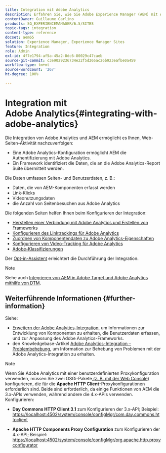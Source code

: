 ```yaml
---
title: Integration mit Adobe Analytics
description: Erfahren Sie, wie Sie Adobe Experience Manager (AEM) mit Adobe Analytics integrieren.
contentOwner: Guillaume Carlino
products: SG_EXPERIENCEMANAGER/6.5/SITES
topic-tags: integration
content-type: reference
docset: aem65
solution: Experience Manager, Experience Manager Sites
feature: Integration
role: Admin
exl-id: 4f7e1794-af5a-45a2-8dc6-80029c47caeb
source-git-commit: c3e9029236734e22f5d266ac26b923eafbe0a459
workflow-type: tm+mt
source-wordcount: '267'
ht-degree: 100%

---
```


# Integration mit Adobe Analytics{#integrating-with-adobe-analytics}

Die Integration von Adobe Analytics und AEM ermöglicht es Ihnen, Web-Seiten-Aktivität nachzuverfolgen:

* Eine Adobe Analytics-Konfiguration ermöglicht AEM die Authentifizierung mit Adobe Analytics.
* Ein Framework identifiziert die Daten, die an die Adobe Analytics-Report Suite übermittelt werden.

Die Daten umfassen Seiten- und Benutzerdaten, z. B.:

* Daten, die von AEM-Komponenten erfasst werden
* Link-Klicks
* Videonutzungsdaten
* die Anzahl von Seitenbesuchen aus Adobe Analytics

Die folgenden Seiten helfen Ihnen beim Konfigurieren der Integration:

* [Herstellen einer Verbindung mit Adobe Analytics und Erstellen von Frameworks](/help/sites-administering/adobeanalytics-connect.md)
* [Konfigurieren des Linktrackings für Adobe Analytics](/help/sites-administering/adobeanalytics-link.md)
* [Zuordnen von Komponentendaten zu Adobe Analytics-Eigenschaften](/help/sites-administering/adobeanalytics-mapping.md)
* [Konfigurieren von Video-Tracking für Adobe Analytics](/help/sites-administering/adobeanalytics-video.md)
* [Adobe-Klassifizierungen](/help/sites-administering/adobeanalytics-classifications.md)

Der [Opt-in-Assistent](/help/sites-administering/opt-in.md) erleichtert die Durchführung der Integration.

>[!NOTE]
>
>Siehe auch [Integrieren von AEM in Adobe Target und Adobe Analytics mithilfe von DTM](https://helpx.adobe.com/de/experience-manager/using/integrate-digital-marketing-solutions.html).

## Weiterführende Informationen {#further-information}

Siehe:

* [Erweitern der Adobe Analytics-Integration](/help/sites-developing/extending-analytics.md), um Informationen zur Entwicklung von Komponenten zu erhalten, die Benutzerdaten erfassen, und zur Anpassung des Adobe Analytics-Frameworks.
* den Knowledgebase-Artikel [Adobe Analytics-Integration – Problembehebung](https://helpx.adobe.com/de/experience-manager/kb/sitecatalystintegrationtroubleshooting.html), um Information zur Behebung von Problemen mit der Adobe Analytics-Integration zu erhalten.

>[!NOTE]
>
>Wenn Sie Adobe Analytics mit einer benutzerdefinierten Proxykonfiguration verwenden, müssen Sie zwei OSGi-Pakete[ (z. B. mit der Web Console) ](/help/sites-deploying/configuring-osgi.md)konfigurieren, die für die **Apache HTTP Client**-Proxykonfigurationen erforderlich sind. Beide sind erforderlich, da einige Funktionen von AEM die 3.x-APIs verwenden, während andere die 4.x-APIs verwenden. Konfigurieren:
>
>* **Day Commons HTTP Client 3.1** zum Konfigurieren der 3.x-API;
>  Beispiel: [https://localhost:4502/system/console/configMgr/com.day.commons.httpclient](https://localhost:4502/system/console/configMgr/com.day.commons.httpclient)
>
>* **Apache HTTP Components Proxy Configuration** zum Konfigurieren der 4.x-API;
>  Beispiel: [https://localhost:4502/system/console/configMgr/org.apache.http.proxyconfigurator](https://localhost:4502/system/console/configMgr/org.apache.http.proxyconfigurator)
>
